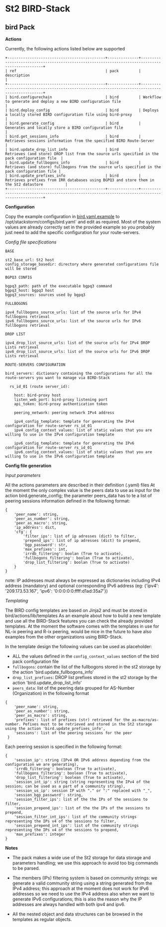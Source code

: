 St2 BIRD-Stack 
=============== 

bird Pack
---------- 

**Actions**

Currently, the following actions listed below are supported

```
+--------------------------------------------+--------------+------------------------------------------------------------------------------------------------+
| ref                                        | pack         | description                                                                                    |
+--------------------------------------------+--------------+------------------------------------------------------------------------------------------------+
| bird.configurechain                        | bird         | Workflow to generate and deploy a new BIRD configuration file                                  |
| bird.deploy_config                         | bird         | Deploys a locally stored BIRD configuration file using bird-proxy                              |
| bird.generate_config                       | bird         | Generates and locally store a BIRD configuration file                                          |
| bird.get_sessions_info                     | bird         | Retrieves sessions information from the specified BIRD Route-Server                            |
| bird.update_drop_list_info                 | bird         | Retrieves (and store) DROP list from the source urls specified in the pack configuration file  |
| bird.update_fullbogons_info                | bird         | Retrieves (and store) fullbogons from the source urls specified in the pack configuration file |
| bird.update_prefixes_info                  | bird         | Retrieves prefixes from IRR databases using BGPQ3 and store them in the St2 datastore          |
+--------------------------------------------+--------------+------------------------------------------------------------------------------------------------+

```

**Configuration**

Copy the example configuration in [bird.yaml.example](./bird.yaml.example) to /opt/stackstorm/configs/bird.yaml` and edit as required.
Most of the system values are already correctly set in the provided example so you probably just need to add the specific configuration for your route-servers.

*Config file specifications*

```
BASE

st2_base_url: St2 host
config_storage_basedir: directory where generated configurations file will be stored

BGPQ3 CONFIG

bgpq3_path: path of the executable bgpq3 command
bgpq3_host: bgpq3 host
bgpq3_sources: sources used by bgpq3

FULLBOGONS

ipv4_fullbogons_source_urls: list of the source urls for IPv4 fullbogons retrieval
ipv6_fullbogons_source_urls: list of the source urls for IPv6 fullbogons retrieval

DROP LIST

ipv4_drop_list_source_urls: list of the source urls for IPv4 DROP Lists retrieval
ipv6_drop_list_source_urls: list of the source urls for IPv6 DROP Lists retrieval

ROUTE-SERVERS CONFIGURATION

bird_servers: dictionary containing the configurations for all the route-servers you want to manage via BIRD-Stack 
  
  rs_id_01 (route server_id):

    host: bird-proxy host
    listen_web_port: bird-proxy listening port
    api_token: bird-proxy authentication token
    
    peering_network: peering network IPv4 address
    
    ipv4_config_template: template for generating the IPv4 configuration for route-server rs_id_01
    ipv4_config_context_values: list of static values that you are willing to use in the IPv4 configuration template 

    ipv6_config_template: template for generating the IPv6 configuration for route-server rs_id_01
    ipv6_config_context_values: list of static values that you are willing to use in the IPv6 configuration template 
```

**Config file generation**

*Input parameters*

All the actions parameters are described in their definition (.yaml) files
At the moment the only complex value is the peers data to use as input for the action bird.generate_config; the parameter peers_data has to te a list of peering sessions information defined in the following format:

```
{
    'peer_name': string, 
    'peer_as_number': string,
    'peer_as_macro': string,
    'ip_address': dict,
    'cfg': {
        'filter_ips': list of ip adresses (dict) to filter,
        'prepend_ips': list of ip adresses (dict) to prepend,
        'bgp_password': str,
        'max_prefixes': int,
        'irrdb_filtering': boolan (True to activate),
        'fullbogons_filtering': boolan (True to activate),
        'drop_list_filtering': boolan (True to activate)
    }
}
```

note: IP addresses must always be expressed as dictionaries including IPv4 address (mandatory) and optional corresponding IPv6 address (eg: {'ipv4': '209.173.53.167', 'ipv6': '0:0:0:0:0:ffff:d1ad:35a7'})

*Templating*

The BIRD config templates are based on Jinja2 and must be stored in bird/actions/lib/templates
As an example about how to build a new template and use all the BIRD-Stack features you can check the already provided templates.
At the moment the software comes with the templates in use for NL-ix peering and R-ix peering, would be nice in the future to have also examples from the other organizations using BIRD-Stack.

In the template design the following values can be used as placeholder:
- ALL the values defined in the `config_context_values` section of the bird pack configuration file
- `fullbogons`: contain the list of the fullbogons stored in the st2 storage by the action 'bird.update_fullbogons_info'
- `drop_list_prefixes`: DROP list prefixes stored in the st2 storage by the action 'bird.update_drop_list_info'
- `peers_data`: list of the peering data grouped for AS-Number (Organization) in the following format

```
{
    'peer_name': string,
    'peer_as_number': string,
    'peer_as_macro': string,
    'prefixes': list of prefixes (str) retrieved for the as-macro/as-number. Pefixes must to be retrieved and stored in the St2 storage using the action 'bird.update_prefixes_info',
    'sessions': list of the peering sessions for the peer
 }
```
Each peering session is specified in the following format:
 
```
{ 
    'session_ip': string (IPv4 OR IPv6 address depending from the configuration we are generating),
    'irrdb_filtering': boolean (True to activate),
    'fullbogons_filtering': boolean (True to activate),
    'drop_list_filtering': boolean (True to activate),
    'session_int_ip': string (string representing the IPv4 of the session; can be used as a part of a community string),
    'session_us_ip': session IP with "." or ":" replaced with "_",
    'session_bgp_password': string,
    'session_filter_ips': list of the the IPs of the sessions to filter,
    'session_prepend_ips': list of the the IPs of the sessions to prepend,
    'session_filter_int_ips': list of the community strings representing the IPs v4 of the sessions to filter,
    'session_prepend_int_ips': list of the community strings representing the IPs v4 of the sessions to prepend,
    'max_prefixes': integer
}
```

**Notes**

- The pack makes a wide use of the St2 storage for data storage and parameters handling; we use this approach to avoid too big commands to be parsed.

- The members (IPs) filtering system is based on community strings: we generate a valid community string using a string generated from the IPv4 address; this approach at the moment does not work for IPv6 addresses so we need to use the IPv4 address also when we want to generate IPv6 configurations; this is also the reason why the IP addresses are always handled with both ipv4 and ipv6.

- All the nested object and data structures can be browsed in the templates as regular objects.
